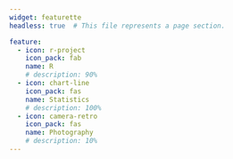 ```yaml
---
widget: featurette
headless: true  # This file represents a page section.

feature:
  - icon: r-project
    icon_pack: fab
    name: R
    # description: 90%
  - icon: chart-line
    icon_pack: fas
    name: Statistics
    # description: 100%
  - icon: camera-retro
    icon_pack: fas
    name: Photography
    # description: 10%
---   
```

